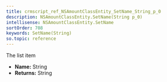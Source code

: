 ```yaml
---
title: crmscript_ref_NSAmountClassEntity_SetName_String_p_0
description: NSAmountClassEntity.SetName(String p_0)
intellisense: NSAmountClassEntity.SetName
sortOrder: 708
keywords: SetName(String)
so.topic: reference
---
```



The list item



* **Name:** String
* **Returns:** String


